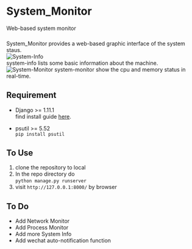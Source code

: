 # System_Monitor
Web-based system monitor

###
System_Monitor provides a web-based graphic interface of the system staus.  
![System-Info](https://cloud.githubusercontent.com/assets/11495951/26002339/eaee156c-3761-11e7-9d65-7c6d535e9ba1.jpeg)  
system-info lists some basic information about the machine.  
![System-Monitor](https://cloud.githubusercontent.com/assets/11495951/26001744/fed6678e-375f-11e7-9fb1-ff37f3400939.png)
system-monitor show the cpu and memory status in real-time.  

## Requirement  
* Django >= 1.11.1  
find install guide [here](https://docs.djangoproject.com/en/1.11/topics/install/).  


* psutil >= 5.52   
` pip install psutil `


## To Use
1. clone the repository to local  
2. In the repo directory do  
` python manage.py runserver `  
3. visit ` http://127.0.0.1:8000/ ` by browser 


## To Do
* Add Network Monitor  
* Add Process Monitor
* Add more System Info
* Add wechat auto-notification function
